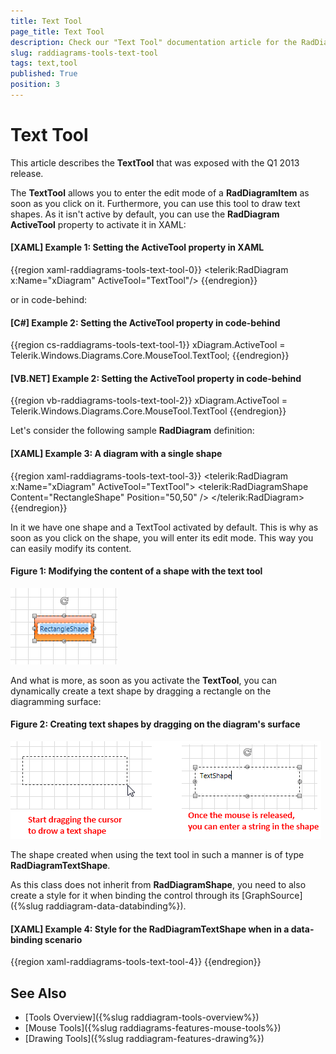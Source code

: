 ```yaml
---
title: Text Tool
page_title: Text Tool
description: Check our "Text Tool" documentation article for the RadDiagram WPF control.
slug: raddiagrams-tools-text-tool
tags: text,tool
published: True
position: 3
---
```


# Text Tool

This article describes the __TextTool__ that was exposed with the Q1 2013 release.

The __TextTool__ allows you to enter the edit mode of a __RadDiagramItem__ as soon as you click on it. Furthermore, you can use this tool to draw text shapes. As it isn't active by default, you can use the __RadDiagram ActiveTool__ property to activate it in XAML:

#### __[XAML] Example 1: Setting the ActiveTool property in XAML__
{{region xaml-raddiagrams-tools-text-tool-0}}
	<telerik:RadDiagram x:Name="xDiagram" ActiveTool="TextTool"/>
{{endregion}}

or in code-behind:

#### __[C#] Example 2: Setting the ActiveTool property in code-behind__
{{region cs-raddiagrams-tools-text-tool-1}}
	xDiagram.ActiveTool = Telerik.Windows.Diagrams.Core.MouseTool.TextTool;
{{endregion}}
	
#### __[VB.NET] Example 2: Setting the ActiveTool property in code-behind__
{{region vb-raddiagrams-tools-text-tool-2}}
	xDiagram.ActiveTool = Telerik.Windows.Diagrams.Core.MouseTool.TextTool
{{endregion}}

Let's consider the following sample __RadDiagram__ definition:

#### __[XAML] Example 3: A diagram with a single shape__
{{region xaml-raddiagrams-tools-text-tool-3}}
	<telerik:RadDiagram x:Name="xDiagram" ActiveTool="TextTool">
		<telerik:RadDiagramShape Content="RectangleShape" Position="50,50" />
	</telerik:RadDiagram>
{{endregion}}

In it we have one shape and a TextTool activated by default. This is why as soon as you click on the shape, you will enter its edit mode. This way you can easily modify its content.

#### __Figure 1: Modifying the content of a shape with the text tool__

![Modifying the content of a shape with the text tool](images/RadDiagram_Tools_TextTool.png)

And what is more, as soon as you activate the __TextTool__, you can dynamically create a text shape by dragging a rectangle on the diagramming surface:

#### __Figure 2: Creating text shapes by dragging on the diagram's surface__

![Creating text shapes by dragging on the diagram's surface](images/RadDiagram_Tools_TextShape.png)

The shape created when using the text tool in such a manner is of type **RadDiagramTextShape**.

As this class does not inherit from **RadDiagramShape**, you need to also create a style for it when binding the control through its [GraphSource]({%slug raddiagram-data-databinding%}).

#### __[XAML] Example 4: Style for the RadDiagramTextShape when in a data-binding scenario__
{{region xaml-raddiagrams-tools-text-tool-4}}
		<!-- If you are using the NoXaml binaries, you should base the style on the default one for the theme like so:
        <Style TargetType="telerik:RadDiagramTextShape" BasedOn="{StaticResource RadDiagramTextShapeStyle}">-->
	<Style TargetType="telerik:RadDiagramTextShape">
		<Setter Property="Position" Value="{Binding Position, Mode=TwoWay}" />
		<Setter Property="ContentTemplate">
			<Setter.Value>
				<DataTemplate>
					<TextBlock Text="{Binding Content}" />
				</DataTemplate>
			</Setter.Value>
		</Setter>
		<Setter Property="EditTemplate">
			<Setter.Value>
				<DataTemplate>
					<TextBox Text="{Binding Content, Mode=TwoWay}" />
				</DataTemplate>
			</Setter.Value>
		</Setter>
	</Style>
{{endregion}}

## See Also
 * [Tools Overview]({%slug raddiagram-tools-overview%})
 * [Mouse Tools]({%slug raddiagrams-features-mouse-tools%})
 * [Drawing Tools]({%slug raddiagram-features-drawing%})